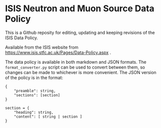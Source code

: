 # ISIS Neutron and Muon Source Data Policy

This is a Github reposity for editing, updating and keeping revisions of the ISIS Data Policy.

Available from the ISIS website from https://www.isis.stfc.ac.uk/Pages/Data-Policy.aspx .

The data policy is available in both markdown and JSON formats. The `format_converter.py` script can be used to convert between them, so changes can be made to whichever is more convenient. The JSON version of the policy is in the format:

```
{
    "preamble": string,
    "sections": [section]
}

section = {
    "heading": string,
    "content": [ string | section ]
}
```
